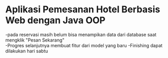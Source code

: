 # Aplikasi Pemesanan Hotel Berbasis Web dengan Java OOP
-pada reservasi masih belum bisa menampikan data dari database saat mengklik "Pesan Sekarang" <br>
-Progres selanjutnya membuat fitur dari model yang baru
-Finishing dapat dilakukan hari sabtu 

<perubahan>